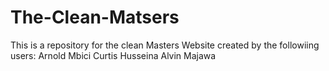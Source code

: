 # The-Clean-Matsers
This is a repository for the clean Masters Website created by the followiing users:
Arnold Mbici Curtis
Husseina 
Alvin Majawa
